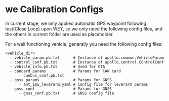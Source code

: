 # we Calibration Configs

In current stage, we only applied automatic GPS waypoint following test(Close Loop) upon WEY, so we only need the following config files, and the others in current folder are used as placeholder.

For a well functioning vehicle, generally you need the following config files:

```text
<vehicle_dir>
  - vehicle_param.pb.txt      # Instance of apollo.common.VehicleParam
  - control_conf.pb.txt       # Instance of apollo.control.ControlConf
  - vehicle_info.pb.txt       # Used for OTA
  - cancard_params            # Params for CAN card
      - canbus_conf.pb.txt
  - gnss_params               # Params for GNSS
      - ant_imu_leverarm.yaml # Config file for leverarm params
  - gnss_conf                 # Params for GNSS
      - gnss_conf.pb.txt      # GNSS config file
```
